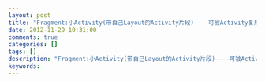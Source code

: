 ```yaml
---
layout: post
title: "Fragment:小Activity(带自己Layout的Activity片段)----可被Activity复用,自己生命周期"
date: 2012-11-29 10:31:00 
comments: true
categories: []
tags: []
description: "Fragment:小Activity(带自己Layout的Activity片段)----可被Activity复用,自己生命周期"
keywords: 
---
```





